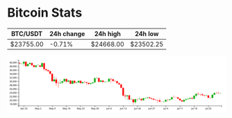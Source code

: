 # Bitcoin Stats

BTC/USDT|24h change|24h high|24h low|
|---|---|---|---|
|$23755.00|-0.71%|$24668.00|$23502.25|

<img src="./chart.svg">
